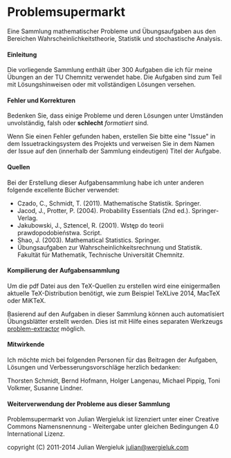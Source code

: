 Problemsupermarkt
=================

Eine Sammlung mathematischer Probleme und Übungsaufgaben aus den Bereichen
Wahrscheinlichkeitstheorie, Statistik und stochastische Analysis.

#### Einleitung

Die vorliegende Sammlung enthält über 300 Aufgaben die ich für meine Übungen an der TU
Chemnitz verwendet habe. Die Aufgaben sind zum Teil mit Lösungshinweisen oder
mit vollständigen Lösungen versehen. 

#### Fehler und Korrekturen

Bedenken Sie, dass einige Probleme und deren Lösungen unter Umständen
unvolständig, falsh oder **schlecht** *formatiert* sind. 

Wenn Sie einen Fehler gefunden haben, erstellen Sie bitte eine "Issue" in dem
Issuetrackingsystem des Projekts und verweisen Sie in dem Namen der Issue auf
den (innerhalb der Sammlung eindeutigen) Titel der Aufgabe. 

#### Quellen

Bei der Erstellung dieser Aufgabensammlung habe ich unter anderen folgende
excellente Bücher verwendet:

* Czado, C., Schmidt, T. (2011). Mathematische Statistik. Springer.
* Jacod, J., Protter, P. (2004). Probability Essentials (2nd ed.). Springer-Verlag.
* Jakubowski, J., Sztencel, R. (2001). Wstęp do teorii prawdopodobieństwa. Script.
* Shao, J. (2003). Mathematical Statistics. Springer.
* Übungsaufgaben zur Wahrscheinlichkeitsrechnung und Statistik. Fakultät für
  Mathematik, Technische Universität Chemnitz. 

#### Kompilierung der Aufgabensammlung

Um die pdf Datei aus den TeX-Quellen zu erstellen wird eine einigermaßen aktuelle
TeX-Distribution benötigt, wie zum Beispiel TeXLive 2014, MacTeX oder MiKTeX. 

Basierend auf den Aufgaben in dieser Sammlung können auch automatisiert
Übungsblätter erstellt werden. Dies ist mit Hilfe eines separaten Werkzeugs 
[problem-extractor](https://github.com/jwergieluk/problem-extractor)
möglich. 

#### Mitwirkende

Ich möchte mich bei folgenden Personen für das Beitragen der Aufgaben, Lösungen und
Verbesserungsvorschläge herzlich bedanken: 

Thorsten Schmidt, Bernd Hofmann, Holger Langenau, Michael Pippig, Toni Volkmer,
Susanne Lindner.

#### Weiterverwendung der Probleme aus dieser Sammlung

Problemsupermarkt von Julian Wergieluk ist lizenziert unter einer Creative
Commons Namensnennung - Weitergabe unter gleichen Bedingungen 4.0 International
Lizenz.

<!--
<a rel="license" href="http://creativecommons.org/licenses/by-sa/4.0/"><img alt="Creative Commons Lizenzvertrag" style="border-width:0" src="https://i.creativecommons.org/l/by-sa/4.0/88x31.png" /></a><br /><span xmlns:dct="http://purl.org/dc/terms/" href="http://purl.org/dc/dcmitype/Text" property="dct:title" rel="dct:type">Problemsupermarkt</span> von <a xmlns:cc="http://creativecommons.org/ns#" href="https://github.com/jwergieluk/problem-pool" property="cc:attributionName" rel="cc:attributionURL">Julian Wergieluk</a> ist lizenziert unter einer <a rel="license" href="http://creativecommons.org/licenses/by-sa/4.0/">Creative Commons Namensnennung - Weitergabe unter gleichen Bedingungen 4.0 International Lizenz</a>.
-->

copyright (C) 2011-2014 Julian Wergieluk  <julian@wergieluk.com>

<!-- vim: set syntax=markdown: set spelllang=de: set spell: -->
